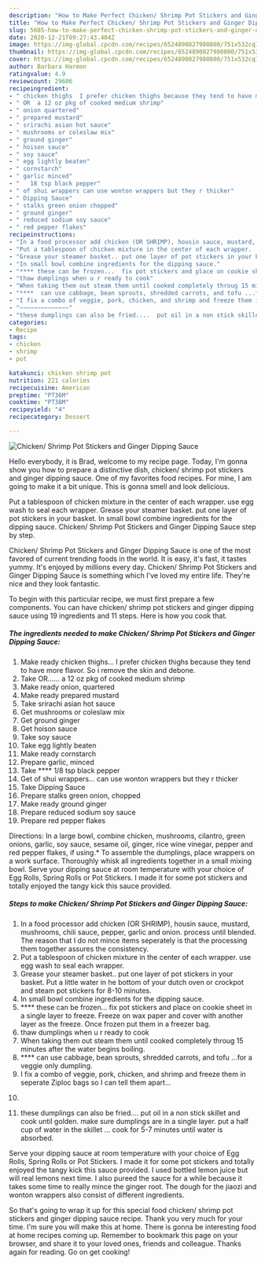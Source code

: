 ```yaml
---
description: "How to Make Perfect Chicken/ Shrimp Pot Stickers and Ginger Dipping Sauce"
title: "How to Make Perfect Chicken/ Shrimp Pot Stickers and Ginger Dipping Sauce"
slug: 5605-how-to-make-perfect-chicken-shrimp-pot-stickers-and-ginger-dipping-sauce
date: 2020-12-21T09:27:43.404Z
image: https://img-global.cpcdn.com/recipes/6524890827980800/751x532cq70/chicken-shrimp-pot-stickers-and-ginger-dipping-sauce-recipe-main-photo.jpg
thumbnail: https://img-global.cpcdn.com/recipes/6524890827980800/751x532cq70/chicken-shrimp-pot-stickers-and-ginger-dipping-sauce-recipe-main-photo.jpg
cover: https://img-global.cpcdn.com/recipes/6524890827980800/751x532cq70/chicken-shrimp-pot-stickers-and-ginger-dipping-sauce-recipe-main-photo.jpg
author: Barbara Harmon
ratingvalue: 4.9
reviewcount: 29606
recipeingredient:
- " chicken thighs  I prefer chicken thighs because they tend to have more flavor So i remove the skin and debone"
- " OR  a 12 oz pkg of cooked medium shrimp"
- " onion quartered"
- " prepared mustard"
- " srirachi asian hot sauce"
- " mushrooms or coleslaw mix"
- " ground ginger"
- " hoison sauce"
- " soy sauce"
- " egg lightly beaten"
- " cornstarch"
- " garlic minced"
- "   18 tsp black pepper"
- " of shui wrappers can use wonton wrappers but they r thicker"
- " Dipping Sauce"
- " stalks green onion chopped"
- " ground ginger"
- " reduced sodium soy sauce"
- " red pepper flakes"
recipeinstructions:
- "In a food processor add chicken (OR SHRIMP), housin sauce, mustard, mushrooms, chili sauce, pepper, garlic and onion.  process until blended.  The reason that I do not mince items seperately is that the processing them together assures the consistency."
- "Put a tablespoon of chicken mixture in the center of each wrapper.  use egg wash to seal each wrapper."
- "Grease your steamer basket.. put one layer of pot stickers in your basket.  Put a little water in he bottom of your dutch oven or crockpot and steam pot stickers for 8-10 minutes."
- "In small bowl combine ingredients for the dipping sauce."
- "**** these can be frozen...  fix pot stickers and place on cookie sheet in a single layer to freeze.  Freeze on wax paper and cover with another layer as the freeze. Once frozen put them in a freezer bag."
- "thaw dumplings when u r ready to cook"
- "When taking them out steam them until cooked completely throug 15 minutes after the water begins boiling."
- "****  can use cabbage, bean sprouts, shredded carrots, and tofu ...for a veggie only dumpling."
- "I fix a combo of veggie, pork, chicken, and shrimp and freeze them in seperate Ziploc bags so I can tell them apart..."
- "~~~~~~~~~~~~~~"
- "these dumplings can also be fried....  put oil in a non stick skillet and cook until golden. make sure dumplings are in a single layer. put a half cup of water in the skillet ... cook for 5-7 minutes until water is absorbed."
categories:
- Recipe
tags:
- chicken
- shrimp
- pot

katakunci: chicken shrimp pot 
nutrition: 221 calories
recipecuisine: American
preptime: "PT36M"
cooktime: "PT38M"
recipeyield: "4"
recipecategory: Dessert

---
```



![Chicken/ Shrimp Pot Stickers and Ginger Dipping Sauce](https://img-global.cpcdn.com/recipes/6524890827980800/751x532cq70/chicken-shrimp-pot-stickers-and-ginger-dipping-sauce-recipe-main-photo.jpg)

Hello everybody, it is Brad, welcome to my recipe page. Today, I'm gonna show you how to prepare a distinctive dish, chicken/ shrimp pot stickers and ginger dipping sauce. One of my favorites food recipes. For mine, I am going to make it a bit unique. This is gonna smell and look delicious.

Put a tablespoon of chicken mixture in the center of each wrapper. use egg wash to seal each wrapper. Grease your steamer basket. put one layer of pot stickers in your basket. In small bowl combine ingredients for the dipping sauce. Chicken/ Shrimp Pot Stickers and Ginger Dipping Sauce step by step.

Chicken/ Shrimp Pot Stickers and Ginger Dipping Sauce is one of the most favored of current trending foods in the world. It is easy, it's fast, it tastes yummy. It's enjoyed by millions every day. Chicken/ Shrimp Pot Stickers and Ginger Dipping Sauce is something which I've loved my entire life. They're nice and they look fantastic.


To begin with this particular recipe, we must first prepare a few components. You can have chicken/ shrimp pot stickers and ginger dipping sauce using 19 ingredients and 11 steps. Here is how you cook that.

<!--inarticleads1-->

##### The ingredients needed to make Chicken/ Shrimp Pot Stickers and Ginger Dipping Sauce:

1. Make ready  chicken thighs...  I prefer chicken thighs because they tend to have more flavor. So i remove the skin and debone.
1. Take  OR......  a 12 oz pkg of cooked medium shrimp
1. Make ready  onion, quartered
1. Make ready  prepared mustard
1. Take  srirachi asian hot sauce
1. Get  mushrooms or coleslaw mix
1. Get  ground ginger
1. Get  hoison sauce
1. Take  soy sauce
1. Take  egg lightly beaten
1. Make ready  cornstarch
1. Prepare  garlic, minced
1. Take  ****  1/8 tsp black pepper
1. Get  of shui wrappers... can use wonton wrappers but they r thicker
1. Take  Dipping Sauce
1. Prepare  stalks green onion, chopped
1. Make ready  ground ginger
1. Prepare  reduced sodium soy sauce
1. Prepare  red pepper flakes


Directions: In a large bowl, combine chicken, mushrooms, cilantro, green onions, garlic, soy sauce, sesame oil, ginger, rice wine vinegar, pepper and red pepper flakes, if using.* To assemble the dumplings, place wrappers on a work surface. Thoroughly whisk all ingredients together in a small mixing bowl. Serve your dipping sauce at room temperature with your choice of Egg Rolls, Spring Rolls or Pot Stickers. I made it for some pot stickers and totally enjoyed the tangy kick this sauce provided. 

<!--inarticleads2-->

##### Steps to make Chicken/ Shrimp Pot Stickers and Ginger Dipping Sauce:

1. In a food processor add chicken (OR SHRIMP), housin sauce, mustard, mushrooms, chili sauce, pepper, garlic and onion.  process until blended.  The reason that I do not mince items seperately is that the processing them together assures the consistency.
1. Put a tablespoon of chicken mixture in the center of each wrapper.  use egg wash to seal each wrapper.
1. Grease your steamer basket.. put one layer of pot stickers in your basket.  Put a little water in he bottom of your dutch oven or crockpot and steam pot stickers for 8-10 minutes.
1. In small bowl combine ingredients for the dipping sauce.
1. **** these can be frozen...  fix pot stickers and place on cookie sheet in a single layer to freeze.  Freeze on wax paper and cover with another layer as the freeze. Once frozen put them in a freezer bag.
1. thaw dumplings when u r ready to cook
1. When taking them out steam them until cooked completely throug 15 minutes after the water begins boiling.
1. ****  can use cabbage, bean sprouts, shredded carrots, and tofu ...for a veggie only dumpling.
1. I fix a combo of veggie, pork, chicken, and shrimp and freeze them in seperate Ziploc bags so I can tell them apart...
1. ~~~~~~~~~~~~~~
1. these dumplings can also be fried....  put oil in a non stick skillet and cook until golden. make sure dumplings are in a single layer. put a half cup of water in the skillet ... cook for 5-7 minutes until water is absorbed.


Serve your dipping sauce at room temperature with your choice of Egg Rolls, Spring Rolls or Pot Stickers. I made it for some pot stickers and totally enjoyed the tangy kick this sauce provided. I used bottled lemon juice but will real lemons next time. I also pureed the sauce for a while because it takes some time to really mince the ginger root. The dough for the jiaozi and wonton wrappers also consist of different ingredients. 

So that's going to wrap it up for this special food chicken/ shrimp pot stickers and ginger dipping sauce recipe. Thank you very much for your time. I'm sure you will make this at home. There is gonna be interesting food at home recipes coming up. Remember to bookmark this page on your browser, and share it to your loved ones, friends and colleague. Thanks again for reading. Go on get cooking!
